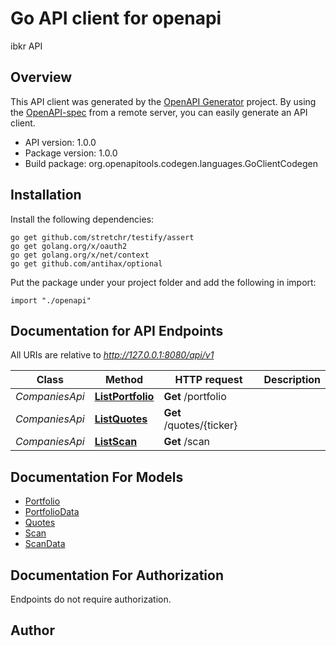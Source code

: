 # Go API client for openapi

ibkr API

## Overview
This API client was generated by the [OpenAPI Generator](https://openapi-generator.tech) project.  By using the [OpenAPI-spec](https://www.openapis.org/) from a remote server, you can easily generate an API client.

- API version: 1.0.0
- Package version: 1.0.0
- Build package: org.openapitools.codegen.languages.GoClientCodegen

## Installation

Install the following dependencies:

```shell
go get github.com/stretchr/testify/assert
go get golang.org/x/oauth2
go get golang.org/x/net/context
go get github.com/antihax/optional
```

Put the package under your project folder and add the following in import:

```golang
import "./openapi"
```

## Documentation for API Endpoints

All URIs are relative to *http://127.0.0.1:8080/api/v1*

Class | Method | HTTP request | Description
------------ | ------------- | ------------- | -------------
*CompaniesApi* | [**ListPortfolio**](docs/CompaniesApi.md#listportfolio) | **Get** /portfolio | 
*CompaniesApi* | [**ListQuotes**](docs/CompaniesApi.md#listquotes) | **Get** /quotes/{ticker} | 
*CompaniesApi* | [**ListScan**](docs/CompaniesApi.md#listscan) | **Get** /scan | 


## Documentation For Models

 - [Portfolio](docs/Portfolio.md)
 - [PortfolioData](docs/PortfolioData.md)
 - [Quotes](docs/Quotes.md)
 - [Scan](docs/Scan.md)
 - [ScanData](docs/ScanData.md)


## Documentation For Authorization

 Endpoints do not require authorization.



## Author



